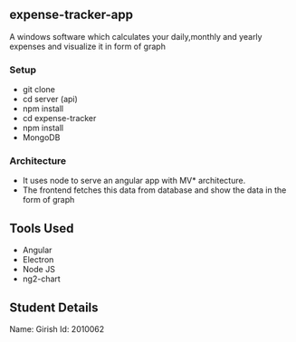 ## expense-tracker-app
A windows software which calculates your daily,monthly and yearly expenses and visualize it in form of graph

### Setup
* git clone 
* cd server (api)
* npm install
* cd expense-tracker
* npm install
* MongoDB 

### Architecture
* It uses node to serve an angular app with MV* architecture.
* The frontend fetches this data from database and show the data in the form of graph

## Tools Used
* Angular 
* Electron
* Node JS
* ng2-chart

## Student Details
Name: Girish 
Id: 2010062
